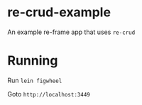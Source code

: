 # re-crud-example

An example re-frame app that uses `re-crud`

# Running

Run `lein figwheel`

Goto `http://localhost:3449`
